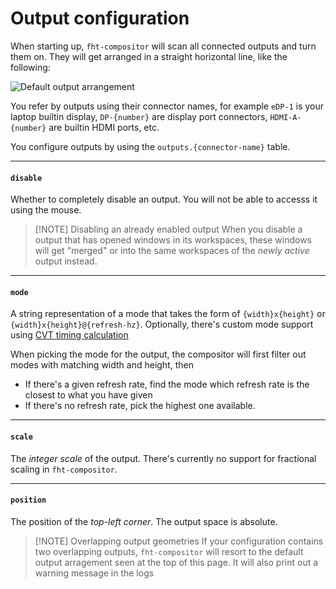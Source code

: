 # Output configuration

When starting up, `fht-compositor` will scan all connected outputs and turn them on. They will get arranged
in a straight horizontal line, like the following:

![Default output arrangement](/assets/default-output-arrangement.svg)

You refer by outputs using their connector names, for example `eDP-1` is your laptop builtin display,
`DP-{number}` are display port connectors, `HDMI-A-{number}` are builtin HDMI ports, etc.

You configure outputs by using the `outputs.{connector-name}` table.

---

#### `disable`

Whether to completely disable an output. You will not be able to accesss it using the mouse.

> [!NOTE] Disabling an already enabled output
> When you disable a output that has opened windows in its workspaces, these windows will get "merged" or into the same workspaces
> of the *newly active* output instead.

---

#### `mode`

A string representation of a mode that takes the form of `{width}x{height}` or `{width}x{height}@{refresh-hz}`. Optionally, there's
custom mode support using [CVT timing calculation](http://www.uruk.org/~erich/projects/cvt/)

When picking the mode for the output, the compositor will first filter out modes with matching width and height, then
- If there's a given refresh rate, find the mode which refresh rate is the closest to what you have given
- If there's no refresh rate, pick the highest one available.

---

#### `scale`

The *integer scale* of the output. There's currently no support for fractional scaling in `fht-compositor`.

---

#### `position`

The position of the *top-left corner*. The output space is absolute.

> [!NOTE] Overlapping output geometries
> If your configuration contains two overlapping outputs, `fht-compositor` will resort to the default output arragement seen
> at the top of this page. It will also print out a warning message in the logs
